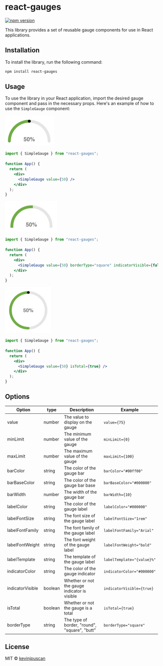 # react-gauges
[![npm version](https://badge.fury.io/js/react-gauges.svg)](https://badge.fury.io/js/react-gauges)

This library provides a set of reusable gauge components for use in React applications.

## Installation

To install the library, run the following command:

```bash
npm install react-gauges
```

## Usage

To use the library in your React application, import the desired gauge component and pass in the necessary props. Here's an example of how to use the `SimpleGauge` component:

<img src="./.github/img/gauge-rouded.png" alt="demo" height="100"/>

```jsx
import { SimpleGauge } from "react-gauges";

function App() {
  return (
    <div>
      <SimpleGauge value={50} />
    </div>
  );
}
```

<img src="./.github/img/gauge-square.png" alt="demo" height="100"/>

```jsx
import { SimpleGauge } from "react-gauges";

function App() {
  return (
    <div>
      <SimpleGauge value={50} borderType="square" indicatorVisible={false} />
    </div>
  );
}
```

<img src="./.github/img/gauge-total.png" alt="demo" height="150"/>

```jsx
import { SimpleGauge } from "react-gauges";

function App() {
  return (
    <div>
      <SimpleGauge value={50} isTotal={true} />
    </div>
  );
}
```


## Options

| Option           | type    | Description                                   | Example                    |
| ---------------- | ------- | --------------------------------------------- | -------------------------- |
| value            | number  | The value to display on the gauge             | `value={75}`               |
| minLimit         | number  | The minimum value of the gauge                | `minLimit={0}`             |
| maxLimit         | number  | The maximum value of the gauge                | `maxLimit={100}`           |
| barColor         | string  | The color of the gauge bar                    | `barColor="#00ff00"`       |
| barBaseColor     | string  | The color of the gauge bar base               | `barBaseColor="#000000"`   |
| barWidth         | number  | The width of the gauge bar                    | `barWidth={10}`            |
| labelColor       | string  | The color of the gauge label                  | `labelColor="#000000"`     |
| labelFontSize    | string  | The font size of the gauge label              | `labelFontSize="1rem"`     |
| labelFontFamily  | string  | The font family of the gauge label            | `labelFontFamily="Arial"`  |
| labelFontWeight  | string  | The font weight of the gauge label            | `labelFontWeight="bold"`   |
| labelTemplate    | string  | The template of the gauge label               | `labelTemplate="{value}%"` |
| indicatorColor   | string  | The color of the gauge indicator              | `indicatorColor="#000000"` |
| indicatorVisible | boolean | Whether or not the gauge indicator is visible | `indicatorVisible={true}`  |
| isTotal          | boolean | Whether or not the gauge is a total           | `isTotal={true}`           |
| borderType       | string  | The type of border, "round", "square", "butt" | `borderType="square"`      |

## License

MIT © [kevinjpuscan](https://github.com/kevinjpuscan)
